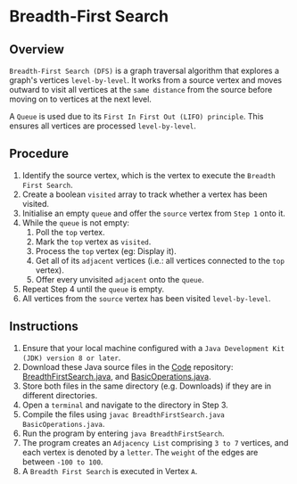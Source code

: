 # Breadth-First Search

## Overview
`Breadth-First Search (DFS)` is a graph traversal algorithm that explores a graph's vertices `level-by-level`.
It works from a source vertex and moves outward to visit all vertices at the `same distance` from the source before moving on to vertices at the next level.

A `Queue` is used due to its `First In First Out (LIFO) principle`.
This ensures all vertices are processed `level-by-level`.

## Procedure
1. Identify the source vertex, which is the vertex to execute the `Breadth First Search`.
2. Create a boolean `visited` array to track whether a vertex has been visited.
3. Initialise an empty `queue` and offer the `source` vertex from `Step 1` onto it.
4. While the `queue` is not empty:
    1. Poll the `top` vertex.
    2. Mark the `top` vertex as `visited`.
    3. Process the `top` vertex (eg: Display it).
    4. Get all of its `adjacent` vertices (i.e.: all vertices connected to the `top` vertex).
    5. Offer every unvisited `adjacent` onto the `queue`.
5. Repeat Step 4 until the `queue` is empty.
6. All vertices from the `source` vertex has been visited `level-by-level`.

## Instructions
1. Ensure that your local machine configured with a `Java Development Kit (JDK) version 8 or later`.
2. Download these Java source files in the [Code](https://github.com/shumarb/code/tree/main) repository: [BreadthFirstSearch.java](https://github.com/shumarb/code/blob/main/data-structures/DepthFirstSearch.java), and [BasicOperations.java](https://github.com/shumarb/code/tree/main/BasicOperations.java).
3. Store both files in the same directory (e.g. Downloads) if they are in different directories.
4. Open a `terminal` and navigate to the directory in Step 3.
5. Compile the files using `javac BreadthFirstSearch.java BasicOperations.java`.
6. Run the program by entering `java BreadthFirstSearch`.
7. The program creates an `Adjacency List` comprising `3 to 7` vertices, and each vertex is denoted by a `letter`. The `weight` of the edges are between `-100 to 100`.
8. A `Breadth First Search` is executed in Vertex `A`.
